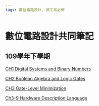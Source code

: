 ```yaml
---
tags: 數位電路設計, 資工系必修
---
```

# 數位電路設計共同筆記
## 109學年下學期
[CH1 Digital Systems and Binary Numbers](https://hackmd.io/@pinchen/DigitalCircuitDesignCh1)

[CH2 Boolean Algebra and Logic Gates](https://hackmd.io/@pinchen/DigitalCircuitDesignCh2)

[CH3 Gate-Level Minimization](https://hackmd.io/@pinchen/DigitalCircuitDesignCh3)

[Ch3-9 Hardware Description Language](https://hackmd.io/@pinchen/DigitalCircuitDesignCh3-9)

